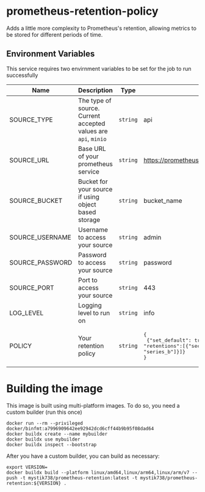 # prometheus-retention-policy
Adds a little more complexity to Prometheus's retention, allowing metrics to be stored for different periods of time.

## Environment Variables

This service requires two envirnment variables to be set for the job to run successfully

| Name | Description | Type | Example | 
|------|-------------|------|---------|
| SOURCE_TYPE | The type of source. Current accepted values are `api`, `minio` | `string` | api |
| SOURCE_URL | Base URL of your prometheus service | `string` | https://prometheus.local | 
| SOURCE_BUCKET | Bucket for your source if using object based storage | `string` | bucket_name |
| SOURCE_USERNAME | Username to access your source | `string` | admin |
| SOURCE_PASSWORD | Password to access your source | `string` | password |
| SOURCE_PORT | Port to access your source | `string` | 443 |
| LOG_LEVEL | Logging level to run on | `string` | info |
| POLICY | Your retention policy | `string` | <pre>{<br>  {"set_default": true, "default": 31536000, "retentions":[{"seconds":86400,"metrics":["series_a", "series_b"]}]}<br>}</pre> | no |

# Building the image

This image is built using multi-platform images. To do so, you need a custom builder (run this once)

```
docker run --rm --privileged docker/binfmt:a7996909642ee92942dcd6cff44b9b95f08dad64
docker buildx create --name mybuilder
docker buildx use mybuilder
docker buildx inspect --bootstrap
```

After you have a custom builder, you can build as necessary:

```
export VERSION=
docker buildx build --platform linux/amd64,linux/arm64,linux/arm/v7 --push -t mystik738/prometheus-retention:latest -t mystik738/prometheus-retention:${VERSION} .
```
